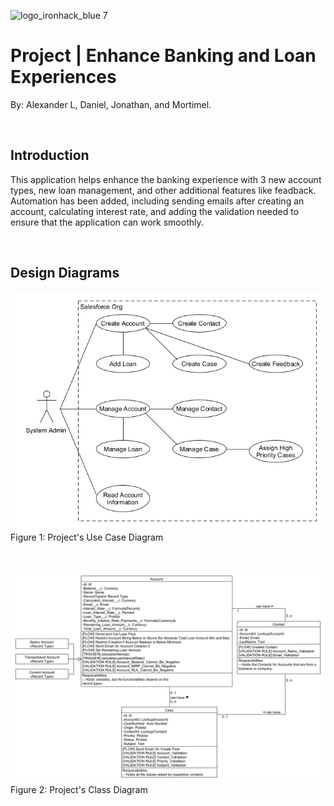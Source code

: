 ![logo_ironhack_blue 7](https://user-images.githubusercontent.com/23629340/40541063-a07a0a8a-601a-11e8-91b5-2f13e4e6b441.png)

# Project | Enhance Banking and Loan Experiences
By: Alexander L, Daniel, Jonathan, and Mortimel.

<br>

## Introduction

This application helps enhance the banking experience with 3 new account types, new loan management, and other additional features like feadback. Automation has been added, including sending emails after creating an account, calculating interest rate, and adding the validation needed to ensure that the application can work smoothly.

<br>

## Design Diagrams

![Project 3 Use Case Diagram](https://github.com/AlphaAlex117/sf-final-project/blob/main/Mini%20Project%203%20Usecase%20Diagram.png)
<br>
Figure 1: Project's Use Case Diagram

<br>

![Project 3 Class Diagram](https://github.com/AlphaAlex117/sf-final-project/blob/main/Mini%20Project%203%20Class%20Diagram.png)
<br>
Figure 2: Project's Class Diagram

<!-- ## Submission

Once you finish the project, create a document having screenshots for all the requirements point by point and submit the same document on the provided URL.

**Note**: Upload document on Google Drive (or any other online platform that allows public sharing) and share public link to the document in the submission field in Student Portal. -->

<br>